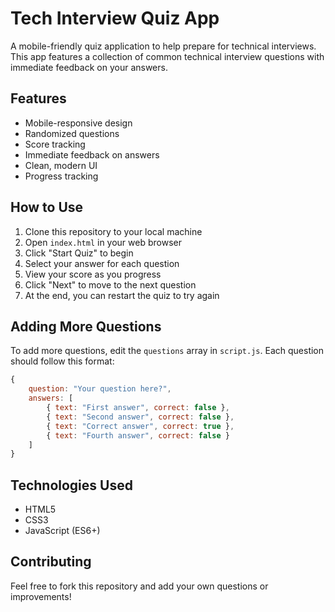 # Tech Interview Quiz App

A mobile-friendly quiz application to help prepare for technical interviews. This app features a collection of common technical interview questions with immediate feedback on your answers.

## Features

- Mobile-responsive design
- Randomized questions
- Score tracking
- Immediate feedback on answers
- Clean, modern UI
- Progress tracking

## How to Use

1. Clone this repository to your local machine
2. Open `index.html` in your web browser
3. Click "Start Quiz" to begin
4. Select your answer for each question
5. View your score as you progress
6. Click "Next" to move to the next question
7. At the end, you can restart the quiz to try again

## Adding More Questions

To add more questions, edit the `questions` array in `script.js`. Each question should follow this format:

```javascript
{
    question: "Your question here?",
    answers: [
        { text: "First answer", correct: false },
        { text: "Second answer", correct: false },
        { text: "Correct answer", correct: true },
        { text: "Fourth answer", correct: false }
    ]
}
```

## Technologies Used

- HTML5
- CSS3
- JavaScript (ES6+)

## Contributing

Feel free to fork this repository and add your own questions or improvements!
